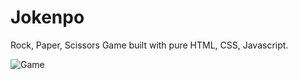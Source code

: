 # Jokenpo

Rock, Paper, Scissors Game built with pure HTML, CSS, Javascript.

![Game](https://i.imgur.com/anhVXnW.png?1)

 
